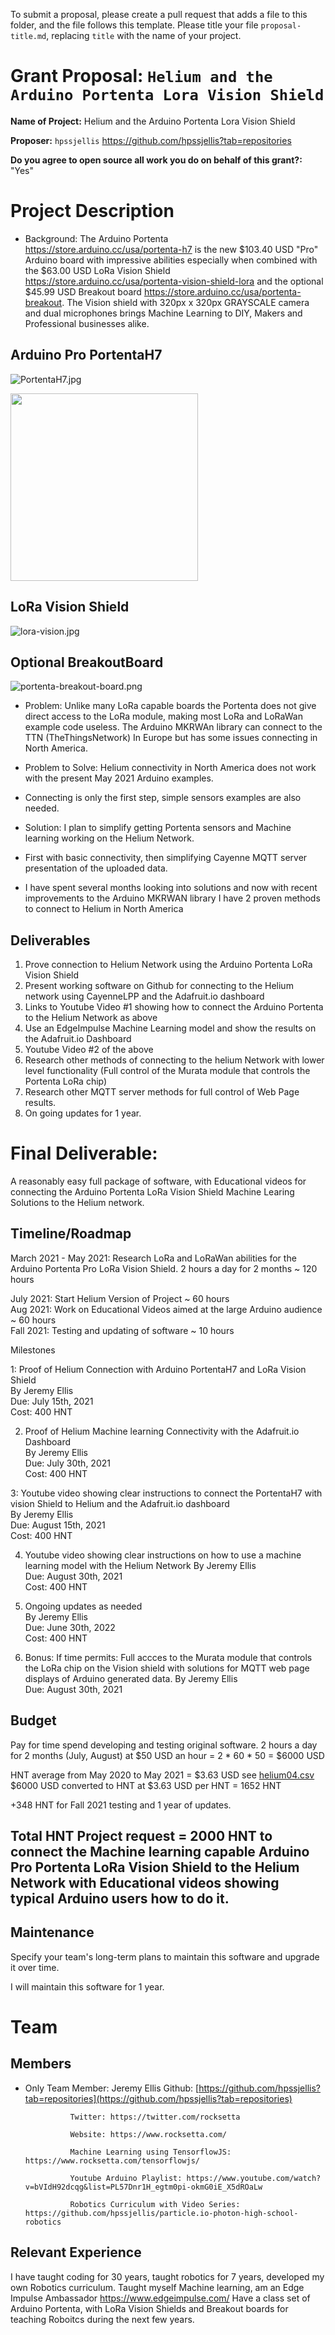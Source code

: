 To submit a proposal, please create a pull request that adds a file to this folder, and the file follows this template. Please title your file `proposal-title.md`, replacing `title` with the name of your project.

# Grant Proposal: `Helium and the Arduino Portenta Lora Vision Shield`

**Name of Project:** Helium and the Arduino Portenta Lora Vision Shield

**Proposer:** `hpssjellis`   https://github.com/hpssjellis?tab=repositories

**Do you agree to open source all work you do on behalf of this grant?:**  "Yes" 

# Project Description

- Background: The Arduino Portenta https://store.arduino.cc/usa/portenta-h7 is the new $103.40 USD "Pro" Arduino board with impressive abilities especially when combined with the $63.00 USD LoRa Vision Shield https://store.arduino.cc/usa/portenta-vision-shield-lora  and the optional $45.99 USD Breakout board https://store.arduino.cc/usa/portenta-breakout. The Vision shield with 320px x 320px GRAYSCALE camera and dual microphones brings Machine Learning to DIY, Makers and Professional businesses alike. 

## Arduino Pro PortentaH7

![PortentaH7.jpg](PortentaH7.jpg)


<img src="PortentaH7.jpg" width=300>

## LoRa Vision Shield

![lora-vision.jpg](lora-vision.jpg)


## Optional BreakoutBoard

![portenta-breakout-board.png](portenta-breakout-board.png) 







- Problem: Unlike many LoRa capable boards the Portenta does not give direct access to the LoRa module, making most LoRa and LoRaWan example code useless. The Arduino MKRWAn library can connect to the TTN (TheThingsNetwork) In Europe but has some issues connecting in North America.  
- Problem to Solve: Helium connectivity in North America does not work with the present May 2021 Arduino examples. 
- Connecting is only the first step, simple sensors examples are also needed.

- Solution: I plan to simplify getting Portenta sensors and Machine learning working on the Helium Network. 
- First with basic connectivity, then simplifying Cayenne MQTT server presentation of the uploaded data.
-  I have spent several months looking into solutions and now with recent improvements to the Arduino MKRWAN library I have 2 proven methods to connect to Helium in North America



## Deliverables

1. Prove connection to Helium Network using the Arduino Portenta LoRa Vision Shield
2. Present working software on Github for connecting to the Helium network using CayenneLPP and the Adafruit.io dashboard
3. Links to Youtube Video #1 showing how to connect the Arduino Portenta to the Helium Network as above
4. Use an EdgeImpulse Machine Learning model and show the results on the Adafruit.io Dashboard
5. Youtube Video #2 of the above
6. Research other methods of connecting to the helium Network with lower level functionality (Full control of the Murata module that controls the Portenta LoRa chip)
7. Research other MQTT server methods for full control of Web Page results.
8. On going updates for 1 year.

# Final Deliverable: 
A reasonably easy full package of software, with Educational videos for connecting the Arduino Portenta LoRa Vision Shield Machine Learing Solutions to the Helium network.




## Timeline/Roadmap

March 2021 - May 2021: Research LoRa and LoRaWan abilities for the Arduino Portenta Pro LoRa Vision Shield. 2 hours a day for 2 months ~ 120 hours

July 2021: Start Helium Version of Project ~ 60 hours   
Aug 2021: Work on Educational Videos aimed at the large Arduino audience   ~ 60 hours  
Fall 2021: Testing and updating of software  ~ 10 hours  


Milestones

1: Proof of Helium Connection with Arduino PortentaH7 and LoRa Vision Shield  
   By Jeremy Ellis      
   Due: July 15th, 2021  
   Cost: 400 HNT  
   
2. Proof of Helium Machine learning Connectivity with the Adafruit.io Dashboard  
   By Jeremy Ellis      
   Due: July 30th, 2021  
   Cost: 400 HNT  
   

3: Youtube video showing clear instructions to connect the PortentaH7 with vision Shield to Helium and the Adafruit.io dashboard  
   By Jeremy Ellis      
   Due: August 15th, 2021  
   Cost: 400 HNT  
   
4. Youtube video showing clear instructions on how to use a machine learning model with the Helium Network
   By Jeremy Ellis      
   Due: August 30th, 2021  
   Cost: 400 HNT  
   
5. Ongoing updates as needed  
   By Jeremy Ellis      
   Due: June 30th, 2022  
   Cost: 400 HNT  
   
6. Bonus: If time permits: Full accces to the Murata module that controls the LoRa chip on the Vision shield with 
   solutions for MQTT web page displays of Arduino generated data.
   By Jeremy Ellis      
   Due: August 30th, 2021  

      
## Budget


Pay for time spend developing and testing original software.
2 hours a day for 2 months (July, August) at $50 USD an hour = 2 * 60 * 50 = $6000 USD

HNT average from May 2020 to May 2021 = $3.63 USD see [helium04.csv](helium04.csv)
$6000 USD converted to HNT at $3.63 USD per HNT  = 1652 HNT

+348 HNT for Fall 2021 testing and 1 year of updates.

## Total HNT Project request = 2000 HNT to connect the Machine learning capable Arduino Pro Portenta LoRa Vision Shield to the Helium Network with Educational videos showing typical Arduino users how to do it.



## Maintenance

Specify your team's long-term plans to maintain this software and upgrade it over time.

I will maintain this software for 1 year.

# Team

## Members

- Only Team Member: Jeremy Ellis Github: [https://github.com/hpssjellis?tab=repositories](https://github.com/hpssjellis?tab=repositories)
                
                Twitter: https://twitter.com/rocksetta
                 
                Website: https://www.rocksetta.com/ 
                
                Machine Learning using TensorflowJS: https://www.rocksetta.com/tensorflowjs/
                 
                Youtube Arduino Playlist: https://www.youtube.com/watch?v=bVIdH92dcqg&list=PL57Dnr1H_egtm0pi-okmG0iE_X5dROaLw
                
                Robotics Curriculum with Video Series:   https://github.com/hpssjellis/particle.io-photon-high-school-robotics

## Relevant Experience

I have taught coding for 30 years, taught robotics for 7 years, developed my own Robotics curriculum. Taught myself Machine learning, am an Edge Impulse Ambassador https://www.edgeimpulse.com/ Have a class set of Arduino Portenta, with LoRa Vision Shields and Breakout boards for teaching Roboitcs during the next few years. 





